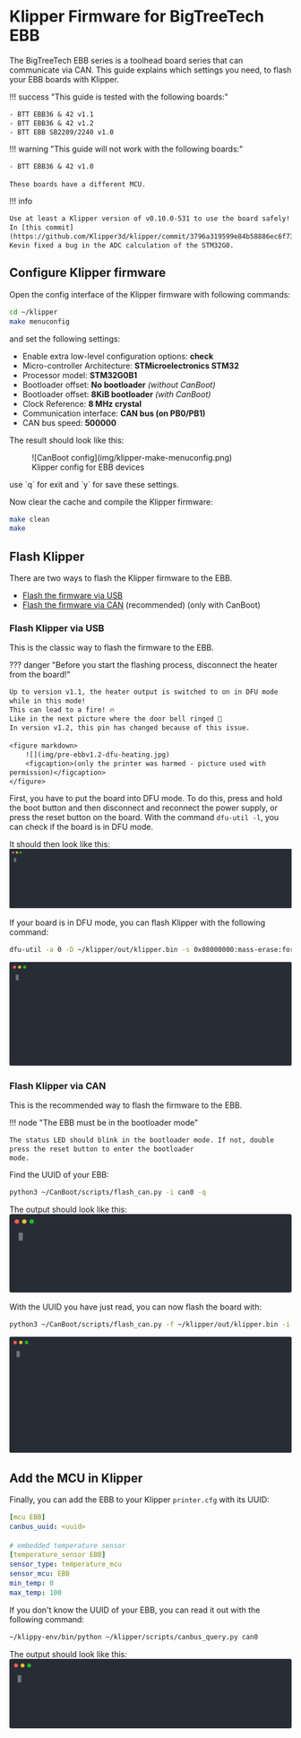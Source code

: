 # Klipper Firmware for BigTreeTech EBB
The BigTreeTech EBB series is a toolhead board series that can communicate via CAN. This guide explains which settings
you need, to flash your EBB boards with Klipper.

!!! success "This guide is tested with the following boards:"

    - BTT EBB36 & 42 v1.1
    - BTT EBB36 & 42 v1.2
    - BTT EBB SB2209/2240 v1.0

!!! warning "This guide will not work with the following boards:"

    - BTT EBB36 & 42 v1.0

    These boards have a different MCU.

!!! info

    Use at least a Klipper version of v0.10.0-531 to use the board safely!  
    In [this commit](https://github.com/Klipper3d/klipper/commit/3796a319599e84b58886ec6f733277bfe4f1a747), Kevin fixed a bug in the ADC calculation of the STM32G0.

## Configure Klipper firmware
Open the config interface of the Klipper firmware with following commands:
``` bash
cd ~/klipper
make menuconfig
```
and set the following settings:

- Enable extra low-level configuration options: **check**
- Micro-controller Architecture: **STMicroelectronics STM32**
- Processor model: **STM32G0B1**
- Bootloader offset: **No bootloader** *(without CanBoot)*
- Bootloader offset: **8KiB bootloader** *(with CanBoot)*
- Clock Reference: **8 MHz crystal**
- Communication interface: **CAN bus (on PB0/PB1)**
- CAN bus speed: **500000**

The result should look like this:
<figure markdown>
  ![CanBoot config](img/klipper-make-menuconfig.png)
  <figcaption>Klipper config for EBB devices</figcaption>
</figure>
use `q` for exit and `y` for save these settings.

Now clear the cache and compile the Klipper firmware:
``` bash
make clean
make
```

## Flash Klipper
There are two ways to flash the Klipper firmware to the EBB.

- [Flash the firmware via USB](#flash-klipper-via-usb) 
- [Flash the firmware via CAN](#flash-klipper-via-can) (recommended) (only with CanBoot)

### Flash Klipper via USB
This is the classic way to flash the firmware to the EBB.

??? danger "Before you start the flashing process, disconnect the heater from the board!"

    Up to version v1.1, the heater output is switched to on in DFU mode while in this mode!  
    This can lead to a fire! 🔥  
    Like in the next picture where the door bell ringed 🔔  
    In version v1.2, this pin has changed because of this issue.

    <figure markdown>
        ![](img/pre-ebbv1.2-dfu-heating.jpg)
        <figcaption>(only the printer was harmed - picture used with permission)</figcaption>
    </figure>

First, you have to put the board into DFU mode. To do this, press and hold the boot button and then disconnect and
reconnect the power supply, or press the reset button on the board. With the command `dfu-util -l`, you can check if the
board is in DFU mode.

It should then look like this:
![dfu-util -l](img/dfu-util_-l.svg)

If your board is in DFU mode, you can flash Klipper with the following command:
``` bash
dfu-util -a 0 -D ~/klipper/out/klipper.bin -s 0x08000000:mass-erase:force:leave
```
![dfu-util flash klipper](img/dfu-util_flash_klipper.svg)

### Flash Klipper via CAN
This is the recommended way to flash the firmware to the EBB.

!!! node "The EBB must be in the bootloader mode"

    The status LED should blink in the bootloader mode. If not, double press the reset button to enter the bootloader
    mode.

Find the UUID of your EBB:
``` bash
python3 ~/CanBoot/scripts/flash_can.py -i can0 -q
```
The output should look like this:
![CanBoot query can](img/canboot_query_can.svg)

With the UUID you have just read, you can now flash the board with:
``` bash
python3 ~/CanBoot/scripts/flash_can.py -f ~/klipper/out/klipper.bin -i can0 -u <uuid>
```
![Flash Klipper via CanBoot](img/canboot_flash_klipper.svg)

## Add the MCU in Klipper
Finally, you can add the EBB to your Klipper `printer.cfg` with its UUID:
``` yaml title="printer.cfg"
[mcu EBB]
canbus_uuid: <uuid>

# embedded temperature sensor
[temperature_sensor EBB]
sensor_type: temperature_mcu
sensor_mcu: EBB
min_temp: 0
max_temp: 100
```

If you don't know the UUID of your EBB, you can read it out with the following command:
``` bash
~/klippy-env/bin/python ~/klipper/scripts/canbus_query.py can0
```
The output should look like this:
![CanBus query](img/klipper_query_can.svg)